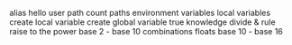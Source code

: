 alias
hello user
path
count paths
environment variables
local variables
create local variable
create global variable
true knowledge
divide & rule
raise to the power
base 2 - base 10
combinations
floats
base 10 - base 16
